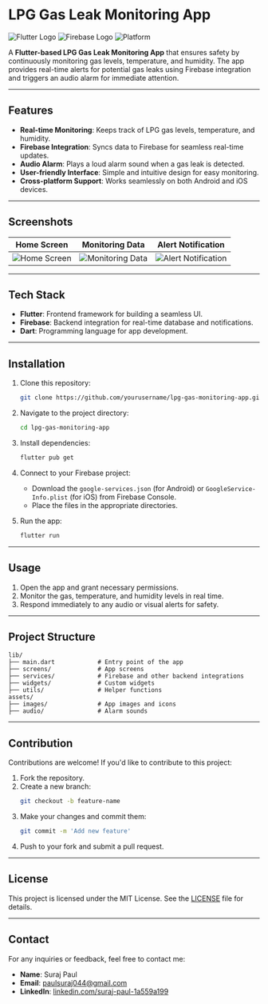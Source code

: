 # LPG Gas Leak Monitoring App

![Flutter Logo](https://img.shields.io/badge/Flutter-3.0-blue.svg) ![Firebase Logo](https://img.shields.io/badge/Firebase-Integrated-orange.svg) ![Platform](https://img.shields.io/badge/Platform-Android%20%7C%20iOS-lightgrey.svg)

A **Flutter-based LPG Gas Leak Monitoring App** that ensures safety by continuously monitoring gas levels, temperature, and humidity. The app provides real-time alerts for potential gas leaks using Firebase integration and triggers an audio alarm for immediate attention.

---

## Features

- **Real-time Monitoring**: Keeps track of LPG gas levels, temperature, and humidity.
- **Firebase Integration**: Syncs data to Firebase for seamless real-time updates.
- **Audio Alarm**: Plays a loud alarm sound when a gas leak is detected.
- **User-friendly Interface**: Simple and intuitive design for easy monitoring.
- **Cross-platform Support**: Works seamlessly on both Android and iOS devices.

---

## Screenshots

| Home Screen               | Monitoring Data         | Alert Notification       |
|---------------------------|-------------------------|--------------------------|
| ![Home Screen](https://drive.google.com/file/d/1rd3w3_Vf6IheZoWDs5KHW7zc424v0HZF/view?usp=drive_link) | ![Monitoring Data](https://drive.google.com/file/d/1rmuZwwZTRhuG8I_dE9nOFunryfedRwH4/view?usp=sharing) | ![Alert Notification](link-to-image) |

---

## Tech Stack

- **Flutter**: Frontend framework for building a seamless UI.
- **Firebase**: Backend integration for real-time database and notifications.
- **Dart**: Programming language for app development.

---

## Installation

1. Clone this repository:

   ```bash
   git clone https://github.com/yourusername/lpg-gas-monitoring-app.git
   ```

2. Navigate to the project directory:

   ```bash
   cd lpg-gas-monitoring-app
   ```

3. Install dependencies:

   ```bash
   flutter pub get
   ```

4. Connect to your Firebase project:
   - Download the `google-services.json` (for Android) or `GoogleService-Info.plist` (for iOS) from Firebase Console.
   - Place the files in the appropriate directories.

5. Run the app:

   ```bash
   flutter run
   ```

---

## Usage

1. Open the app and grant necessary permissions.
2. Monitor the gas, temperature, and humidity levels in real time.
3. Respond immediately to any audio or visual alerts for safety.

---

## Project Structure

```
lib/
├── main.dart            # Entry point of the app
├── screens/             # App screens
├── services/            # Firebase and other backend integrations
├── widgets/             # Custom widgets
├── utils/               # Helper functions
assets/
├── images/              # App images and icons
├── audio/               # Alarm sounds
```  

---

## Contribution

Contributions are welcome! If you'd like to contribute to this project:

1. Fork the repository.
2. Create a new branch:
   ```bash
   git checkout -b feature-name
   ```
3. Make your changes and commit them:
   ```bash
   git commit -m 'Add new feature'
   ```
4. Push to your fork and submit a pull request.

---

## License

This project is licensed under the MIT License. See the [LICENSE](LICENSE) file for details.

---

## Contact

For any inquiries or feedback, feel free to contact me:

- **Name**: Suraj Paul  
- **Email**: paulsuraj044@gmail.com  
- **LinkedIn**: [linkedin.com/suraj-paul-1a559a199](https://www.linkedin.com/in/suraj-paul-1a559a199/)
